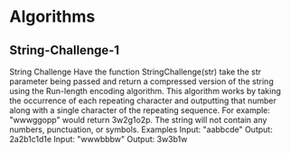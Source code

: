# Algorithms

## String-Challenge-1

String Challenge Have the function StringChallenge(str) take the str parameter being passed and return a compressed version of the string using the Run-length encoding algorithm. This algorithm works by taking the occurrence of each repeating character and outputting that number along with a single character of the repeating sequence. For example: "wwwggopp" would return 3w2g1o2p. The string will not contain any numbers, punctuation, or symbols. Examples Input: "aabbcde" Output: 2a2b1c1d1e Input: "wwwbbbw" Output: 3w3b1w